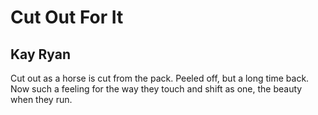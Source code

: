 # Cut Out For It
## Kay Ryan
Cut out
as a horse
is cut
from the
pack. Peeled
off, but
a long time
back. Now
such a feeling
for the way
they touch
and shift
as one, the
beauty when
they run.